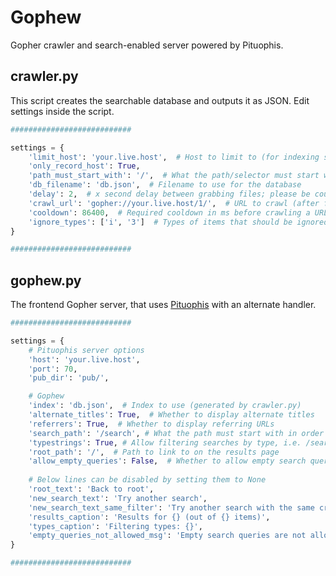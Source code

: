 # Gophew
Gopher crawler and search-enabled server powered by Pituophis.

## crawler.py
This script creates the searchable database and outputs it as JSON. Edit settings inside the script.

```python
###########################

settings = {
    'limit_host': 'your.live.host',  # Host to limit to (for indexing single servers, which is highly recommended)
    'only_record_host': True,
    'path_must_start_with': '/',  # What the path/selector must start with
    'db_filename': 'db.json',  # Filename to use for the database
    'delay': 2,  # x second delay between grabbing files; please be courteous to servers you don't own! 
    'crawl_url': 'gopher://your.live.host/1/',  # URL to crawl (after finished updating the index)
    'cooldown': 86400,  # Required cooldown in ms before crawling a URL again
    'ignore_types': ['i', '3']  # Types of items that should be ignored and not recorded
}

###########################
```

## gophew.py
The frontend Gopher server, that uses [Pituophis](https://github.com/dotcomboom/Pituophis) with an alternate handler.

```python
###########################

settings = {
    # Pituophis server options
    'host': 'your.live.host',
    'port': 70,
    'pub_dir': 'pub/',

    # Gophew
    'index': 'db.json',  # Index to use (generated by crawler.py)
    'alternate_titles': True,  # Whether to display alternate titles
    'referrers': True,  # Whether to display referring URLs
    'search_path': '/search', # What the path must start with in order to do a search (a file shouldn't exist here for the alt handler to go off)
    'typestrings': True, # Allow filtering searches by type, i.e. /search01 for textfiles and directories.
    'root_path': '/',  # Path to link to on the results page
    'allow_empty_queries': False,  # Whether to allow empty search queries
    
    # Below lines can be disabled by setting them to None
    'root_text': 'Back to root',
    'new_search_text': 'Try another search', 
    'new_search_text_same_filter': 'Try another search with the same criteria',
    'results_caption': 'Results for {} (out of {} items)',
    'types_caption': 'Filtering types: {}',
    'empty_queries_not_allowed_msg': 'Empty search queries are not allowed on this server.'
}

###########################
```
